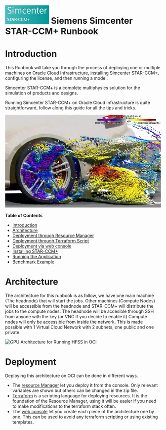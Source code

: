 # <img src="https://github.com/oci-hpc/oci-hpc-runbook-StarCCM/raw/master/Images/STARCCM_logo.png" height="60"> Siemens Simcenter STAR-CCM+ Runbook

# Introduction
This Runbook will take you through the process of deploying one or multiple machines on Oracle Cloud Infrastructure, installing Simcenter STAR-CCM+, configuring the license, and then running a model.

Simcenter STAR-CCM+ is a complete multiphysics solution for the simulation of products and designs.

Running Simcenter STAR-CCM+ on Oracle Cloud Infrastructure is quite straightforward, follow along this guide for all the tips and tricks. 
<p align="center">
<img src="https://github.com/oci-hpc/oci-hpc-runbook-StarCCM/raw/master/Images/Screenshot 2019-07-09 at 14.50.19.png" height="300" >
 </p>
 
**Table of Contents**
- [Introduction](#introduction)
- [Architecture](#architecture)
- [Deployment through Resource Manager](https://github.com/oci-hpc/oci-hpc-runbook-StarCCM/blob/master/Documentation/ResourceManager.md#deployment-through-resource-manager)
- [Deployment through Terraform Script](#deployment-through-terraform-script)
- [Deployment via web console](#deployment-via-web-console)
- [Installing STAR-CCM+](#installing-star-ccm)
- [Running the Application](#running-the-application)
- [Benchmark Example](#benchmark-example)
 
# Architecture
The architecture for this runbook is as follow, we have one main machine (The headnode) that will start the jobs. Other machines (Compute Nodes) will be accessible from the headnode and STAR-CCM+ will distribute the jobs to the compute nodes. The headnode will be accesible through SSH from anyone with the key (or VNC if you decide to enable it) Compute nodes will only be accessible from inside the network. This is made possible with 1 Virtual Cloud Network with 2 subnets, one public and one private.   

![](https://github.com/oci-hpc/oci-hpc-runbook-shared/blob/master/images/HPC_arch_draft.png "GPU Architecture for Running HFSS in OCI")

# Deployment

Deploying this architecture on OCI can be done in different ways.
* The [resource Manager](https://github.com/oci-hpc/oci-hpc-runbook-StarCCM/blob/master/Documentation/ResourceManager.md#deployment-through-resource-manager) let you deploy it from the console. Only relevant variables are shown but others can be changed in the zip file. 
* [Terraform](https://github.com/oci-hpc/oci-hpc-runbook-StarCCM/blob/master/Documentation/terraform.md#terraform-installation) is a scripting language for deploying resources. It is the foundation of the Resource Manager, using it will be easier if you need to make modifications to the terraform stack often. 
* The [web console](https://github.com/oci-hpc/oci-hpc-runbook-StarCCM/blob/master/Documentation/ManualDeployment.md#deployment-via-web-console) let you create each piece of the architecture one by one. This can be used to avoid any terraform scripting or using existing templates. 
